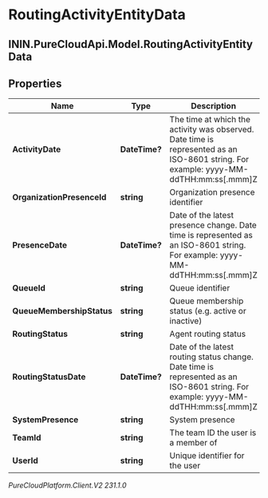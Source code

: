 # RoutingActivityEntityData

## ININ.PureCloudApi.Model.RoutingActivityEntityData

## Properties

|Name | Type | Description | Notes|
|------------ | ------------- | ------------- | -------------|
| **ActivityDate** | **DateTime?** | The time at which the activity was observed. Date time is represented as an ISO-8601 string. For example: yyyy-MM-ddTHH:mm:ss[.mmm]Z | |
| **OrganizationPresenceId** | **string** | Organization presence identifier | [optional] |
| **PresenceDate** | **DateTime?** | Date of the latest presence change. Date time is represented as an ISO-8601 string. For example: yyyy-MM-ddTHH:mm:ss[.mmm]Z | [optional] |
| **QueueId** | **string** | Queue identifier | [optional] |
| **QueueMembershipStatus** | **string** | Queue membership status (e.g. active or inactive) | [optional] |
| **RoutingStatus** | **string** | Agent routing status | [optional] |
| **RoutingStatusDate** | **DateTime?** | Date of the latest routing status change. Date time is represented as an ISO-8601 string. For example: yyyy-MM-ddTHH:mm:ss[.mmm]Z | [optional] |
| **SystemPresence** | **string** | System presence | [optional] |
| **TeamId** | **string** | The team ID the user is a member of | [optional] |
| **UserId** | **string** | Unique identifier for the user | [optional] |



_PureCloudPlatform.Client.V2 231.1.0_
